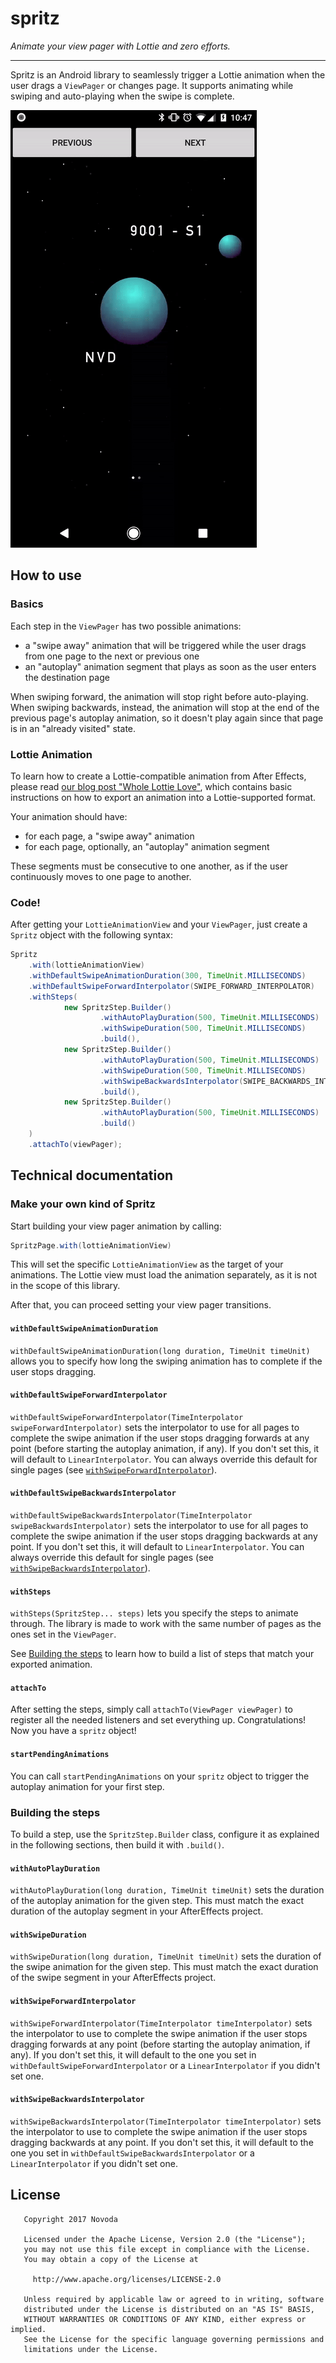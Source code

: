 # spritz

_Animate your view pager with Lottie and zero efforts._

--------

Spritz is an Android library to seamlessly trigger a Lottie animation when the user drags a `ViewPager` or changes page. It supports animating 
while swiping and auto-playing when the swipe is complete.

![A taste of spritz](images/a-taste-of-spritz.gif)

## How to use

### Basics

Each step in the `ViewPager` has two possible animations:

- a "swipe away" animation that will be triggered while the user drags from one page to the next or previous one
- an "autoplay" animation segment that plays as soon as the user enters the destination page

When swiping forward, the animation will stop right before auto-playing. When swiping backwards, instead, the animation will stop at the end of the
previous page's autoplay animation, so it doesn't play again since that page is in an "already visited" state.

### Lottie Animation

To learn how to create a Lottie-compatible animation from After Effects, please read 
[our blog post "Whole Lottie Love"](https://www.novoda.com/blog/whole-lottie-love/), which contains basic instructions on how to export an animation
into a Lottie-supported format.

Your animation should have:

- for each page, a "swipe away" animation
- for each page, optionally, an "autoplay" animation segment

These segments must be consecutive to one another, as if the user continuously moves to one page to another.

### Code!

After getting your `LottieAnimationView` and your `ViewPager`, just create a `Spritz` object with the following syntax:

```java
Spritz
    .with(lottieAnimationView)
    .withDefaultSwipeAnimationDuration(300, TimeUnit.MILLISECONDS)
    .withDefaultSwipeForwardInterpolator(SWIPE_FORWARD_INTERPOLATOR)
    .withSteps(
            new SpritzStep.Builder()
                    .withAutoPlayDuration(500, TimeUnit.MILLISECONDS)
                    .withSwipeDuration(500, TimeUnit.MILLISECONDS)
                    .build(),
            new SpritzStep.Builder()
                    .withAutoPlayDuration(500, TimeUnit.MILLISECONDS)
                    .withSwipeDuration(500, TimeUnit.MILLISECONDS)
                    .withSwipeBackwardsInterpolator(SWIPE_BACKWARDS_INTERPOLATOR)
                    .build(),
            new SpritzStep.Builder()
                    .withAutoPlayDuration(500, TimeUnit.MILLISECONDS)
                    .build()
    )
    .attachTo(viewPager);
```

## Technical documentation

### Make your own kind of Spritz

Start building your view pager animation by calling:

```java
SpritzPage.with(lottieAnimationView)
```

This will set the specific `LottieAnimationView` as the target of your animations. The Lottie view must load the animation separately, as it is not 
in the scope of this library.

After that, you can proceed setting your view pager transitions.

#### `withDefaultSwipeAnimationDuration`

`withDefaultSwipeAnimationDuration(long duration, TimeUnit timeUnit)` allows you to specify how long the swiping animation has to complete if the user 
stops dragging.

#### `withDefaultSwipeForwardInterpolator`

`withDefaultSwipeForwardInterpolator(TimeInterpolator swipeForwardInterpolator)` sets the interpolator to use for all pages to complete the swipe 
animation if the user stops dragging forwards at any point (before starting the autoplay animation, if any). If you don't set this, it will default to
`LinearInterpolator`. You can always override this default for single pages (see [`withSwipeForwardInterpolator`](#withswipeforwardinterpolator)).

#### `withDefaultSwipeBackwardsInterpolator`

`withDefaultSwipeBackwardsInterpolator(TimeInterpolator swipeBackwardsInterpolator)` sets the interpolator to use for all pages to complete the swipe 
animation if the user stops dragging backwards at any point. If you don't set this, it will default to `LinearInterpolator`. You can always override 
this default for single pages (see [`withSwipeBackwardsInterpolator`](#withswipebackwardsinterpolator)).

#### `withSteps`

`withSteps(SpritzStep... steps)` lets you specify the steps to animate through. The library is made to work with the same number of pages as the ones 
set in the `ViewPager`.

See [Building the steps](#building-the-steps) to learn how to build a list of steps that match your exported animation.

#### `attachTo`

After setting the steps, simply call `attachTo(ViewPager viewPager)` to register all the needed listeners and set everything up. Congratulations! Now
you have a `spritz` object!

#### `startPendingAnimations`

You can call `startPendingAnimations` on your `spritz` object to trigger the autoplay animation for your first step.

### Building the steps

To build a step, use the `SpritzStep.Builder` class, configure it as explained in the following sections, then build it with `.build()`.

#### `withAutoPlayDuration`

`withAutoPlayDuration(long duration, TimeUnit timeUnit)` sets the duration of the autoplay animation for the given step. This must match the exact 
duration of the autoplay segment in your AfterEffects project.

#### `withSwipeDuration`

`withSwipeDuration(long duration, TimeUnit timeUnit)` sets the duration of the swipe animation for the given step. This must match the exact 
duration of the swipe segment in your AfterEffects project.

#### `withSwipeForwardInterpolator`

`withSwipeForwardInterpolator(TimeInterpolator timeInterpolator)` sets the interpolator to use to complete the swipe animation if the user stops 
dragging forwards at any point (before starting the autoplay animation, if any). If you don't set this, it will default to the one you set in 
`withDefaultSwipeForwardInterpolator` or a `LinearInterpolator` if you didn't set one.

#### `withSwipeBackwardsInterpolator`

`withSwipeBackwardsInterpolator(TimeInterpolator timeInterpolator)` sets the interpolator to use to complete the swipe animation if the user stops 
dragging backwards at any point. If you don't set this, it will default to the one you set in `withDefaultSwipeBackwardsInterpolator` or a 
`LinearInterpolator` if you didn't set one.

## License

```
   Copyright 2017 Novoda

   Licensed under the Apache License, Version 2.0 (the "License");
   you may not use this file except in compliance with the License.
   You may obtain a copy of the License at

     http://www.apache.org/licenses/LICENSE-2.0

   Unless required by applicable law or agreed to in writing, software
   distributed under the License is distributed on an "AS IS" BASIS,
   WITHOUT WARRANTIES OR CONDITIONS OF ANY KIND, either express or implied.
   See the License for the specific language governing permissions and
   limitations under the License.
```
